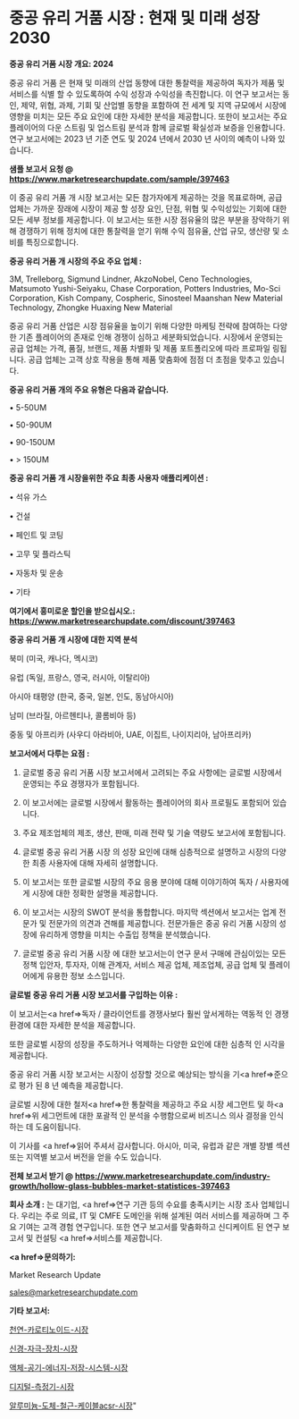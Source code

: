 # 중공 유리 거품 시장 : 현재 및 미래 성장 2030

<strong>중공 유리 거품 시장 개요: 2024</strong>

중공 유리 거품 은 현재 및 미래의 산업 동향에 대한 통찰력을 제공하여 독자가 제품 및 서비스를 식별 할 수 있도록하여 수익 성장과 수익성을 촉진합니다. 이 연구 보고서는 동인, 제약, 위협, 과제, 기회 및 산업별 동향을 포함하여 전 세계 및 지역 규모에서 시장에 영향을 미치는 모든 주요 요인에 대한 자세한 분석을 제공합니다. 또한이 보고서는 주요 플레이어의 다운 스트림 및 업스트림 분석과 함께 글로벌 확실성과 보증을 인용합니다. 연구 보고서에는 2023 년 기준 연도 및 2024 년에서 2030 년 사이의 예측이 나와 있습니다.



<strong>샘플 보고서 요청 @ <a href=https://www.marketresearchupdate.com/sample/397463>https://www.marketresearchupdate.com/sample/397463</a></strong>

이 중공 유리 거품 개 시장 보고서는 모든 참가자에게 제공하는 것을 목표로하며, 공급 업체는 가까운 장래에 시장이 제공 할 성장 요인, 단점, 위협 및 수익성있는 기회에 대한 모든 세부 정보를 제공합니다. 이 보고서는 또한 시장 점유율의 많은 부분을 장악하기 위해 경쟁하기 위해 정치에 대한 통찰력을 얻기 위해 수익 점유율, 산업 규모, 생산량 및 소비를 특징으로합니다.



<strong>중공 유리 거품 개 시장의 주요 주요 업체 :</strong>

3M, Trelleborg, Sigmund Lindner, AkzoNobel, Ceno Technologies, Matsumoto Yushi-Seiyaku, Chase Corporation, Potters Industries, Mo-Sci Corporation, Kish Company, Cospheric, Sinosteel Maanshan New Material Technology, Zhongke Huaxing New Material

중공 유리 거품 산업은 시장 점유율을 높이기 위해 다양한 마케팅 전략에 참여하는 다양한 기존 플레이어의 존재로 인해 경쟁이 심하고 세분화되었습니다. 시장에서 운영되는 공급 업체는 가격, 품질, 브랜드, 제품 차별화 및 제품 포트폴리오에 따라 프로파일 링됩니다. 공급 업체는 고객 상호 작용을 통해 제품 맞춤화에 점점 더 초점을 맞추고 있습니다.



<strong>중공 유리 거품 개의 주요 유형은 다음과 같습니다.</strong>

• 5-50UM

• 50-90UM

• 90-150UM

• > 150UM



<strong>중공 유리 거품 개 시장을위한 주요 최종 사용자 애플리케이션 :</strong>

• 석유 가스

• 건설

• 페인트 및 코팅

• 고무 및 플라스틱

• 자동차 및 운송

• 기타



<strong>여기에서 흥미로운 할인을 받으십시오.: <a href=https://www.marketresearchupdate.com/discount/397463>https://www.marketresearchupdate.com/discount/397463</a></strong>



<strong>중공 유리 거품 개 시장에 대한 지역 분석</strong>

북미 (미국, 캐나다, 멕시코)

유럽 (독일, 프랑스, 영국, 러시아, 이탈리아)

아시아 태평양 (한국, 중국, 일본, 인도, 동남아시아)

남미 (브라질, 아르헨티나, 콜롬비아 등)

중동 및 아프리카 (사우디 아라비아, UAE, 이집트, 나이지리아, 남아프리카)



<strong>보고서에서 다루는 요점 :</strong>

1. 글로벌 중공 유리 거품 시장 보고서에서 고려되는 주요 사항에는 글로벌 시장에서 운영되는 주요 경쟁자가 포함됩니다.

2. 이 보고서에는 글로벌 시장에서 활동하는 플레이어의 회사 프로필도 포함되어 있습니다.

3. 주요 제조업체의 제조, 생산, 판매, 미래 전략 및 기술 역량도 보고서에 포함됩니다.

4. 글로벌 중공 유리 거품 시장 의 성장 요인에 대해 심층적으로 설명하고 시장의 다양한 최종 사용자에 대해 자세히 설명합니다.

5. 이 보고서는 또한 글로벌 시장의 주요 응용 분야에 대해 이야기하여 독자 / 사용자에게 시장에 대한 정확한 설명을 제공합니다.

6. 이 보고서는 시장의 SWOT 분석을 통합합니다. 마지막 섹션에서 보고서는 업계 전문가 및 전문가의 의견과 견해를 제공합니다. 전문가들은 중공 유리 거품 시장의 성장에 유리하게 영향을 미치는 수출입 정책을 분석했습니다.

7. 글로벌 중공 유리 거품 시장 에 대한 보고서는이 연구 문서 구매에 관심이있는 모든 정책 입안자, 투자자, 이해 관계자, 서비스 제공 업체, 제조업체, 공급 업체 및 플레이어에게 유용한 정보 소스입니다.



<strong>글로벌 중공 유리 거품 시장 보고서를 구입하는 이유 :</strong>

이 보고서는<a href=>독자 / 클</a>라이언트를 경쟁사보다 훨씬 앞서게하는 역동적 인 경쟁 환경에 대한 자세한 분석을 제공합니다.

또한 글로벌 시장의 성장을 주도하거나 억제하는 다양한 요인에 대한 심층적 인 시각을 제공합니다.

중공 유리 거품 시장 보고서는 시장이 성장할 것으로 예상되는 방식을 기<a href=>준으로</a> 평가 된 8 년 예측을 제공합니다.

글로벌 시장에 대한 철저<a href=>한 통찰력</a>을 제공하고 주요 시장 세그먼트 및 하<a href=>위 세그</a>먼트에 대한 포괄적 인 분석을 수행함으로써 비즈니스 의사 결정을 인식하는 데 도움이됩니다.

이 기사를 <a href=>읽어 주</a>셔서 감사합니다. 아시아, 미국, 유럽과 같은 개별 장별 섹션 또는 지역별 보고서 버전을 얻을 수도 있습니다.



<strong>전체 보고서 받기 @ <a href=https://www.marketresearchupdate.com/industry-growth/hollow-glass-bubbles-market-statistices-397463>https://www.marketresearchupdate.com/industry-growth/hollow-glass-bubbles-market-statistices-397463</a></strong>



<strong>회사 소개 :</strong>
는 대기업, <a href=>연구 기</a>관 등의 수요를 충족시키는 시장 조사 업체입니다. 우리는 주로 의료, IT 및 CMFE 도메인을 위해 설계된 여러 서비스를 제공하며 그 주요 기여는 고객 경험 연구입니다. 또한 연구 보고서를 맞춤화하고 신디케이트 된 연구 보고서 및 컨설팅 <a href=>서비</a>스를 제공합니다.



<strong><a href=>문의하기:</a></strong>

Market Research Update

sales@marketresearchupdate.com



<strong>기타 보고서:</strong>

<a href=https://www.linkedin.com/pulse/천연-카로티노이드-시장-현재-및-미래-성장-2029-market-matrix-musings-analysis/>천연-카로티노이드-시장</a>

<a href=https://www.linkedin.com/pulse/신경-자극-장치-시장-동향-및-성장-전망-consumer-connection-compendium-ana-2vzmf/>신경-자극-장치-시장</a>

<a href=https://www.linkedin.com/pulse/액체-공기-에너지-저장-시스템-시장-현재-및-미래-성장-2029-analytics-alchemy-360-analysis-lc5df/>액체-공기-에너지-저장-시스템-시장</a>

<a href=https://www.linkedin.com/pulse/디지털-측정기-시장-경쟁-분석-및-성장-잠재력-2030-analytics-alchemy-360-analysis-t9jgf/>디지털-측정기-시장</a>

<a href=https://www.linkedin.com/pulse/알루미늄-도체-철근-케이블acsr-시장-진입-전략-및-위험-평가2029년-0xvof/>알루미늄-도체-철근-케이블acsr-시장</a>"
